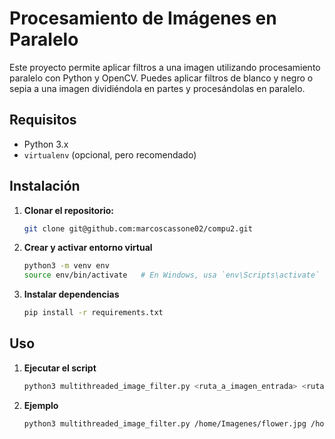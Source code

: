 
# Procesamiento de Imágenes en Paralelo

Este proyecto permite aplicar filtros a una imagen utilizando procesamiento paralelo con Python y OpenCV. Puedes aplicar filtros de blanco y negro o sepia a una imagen dividiéndola en partes y procesándolas en paralelo.

## Requisitos

- Python 3.x
- `virtualenv` (opcional, pero recomendado)

## Instalación

1. **Clonar el repositorio:**

   ```bash
   git clone git@github.com:marcoscassone02/compu2.git

2. **Crear y activar entorno virtual**
    ```bash
    python3 -m venv env
    source env/bin/activate   # En Windows, usa `env\Scripts\activate`
3. **Instalar dependencias**
    ```bash
    pip install -r requirements.txt
## Uso
1. **Ejecutar el script**
    ```bash
    python3 multithreaded_image_filter.py <ruta_a_imagen_entrada> <ruta_a_imagen_salida> --filtro <blanco_y_negro|sepia> --procesos <numero_de_procesos>
2. **Ejemplo**
    ```bash
    python3 multithreaded_image_filter.py /home/Imagenes/flower.jpg /home/Imágenes/resultado.jpg --filtro blanco_y_negro --procesos 4

